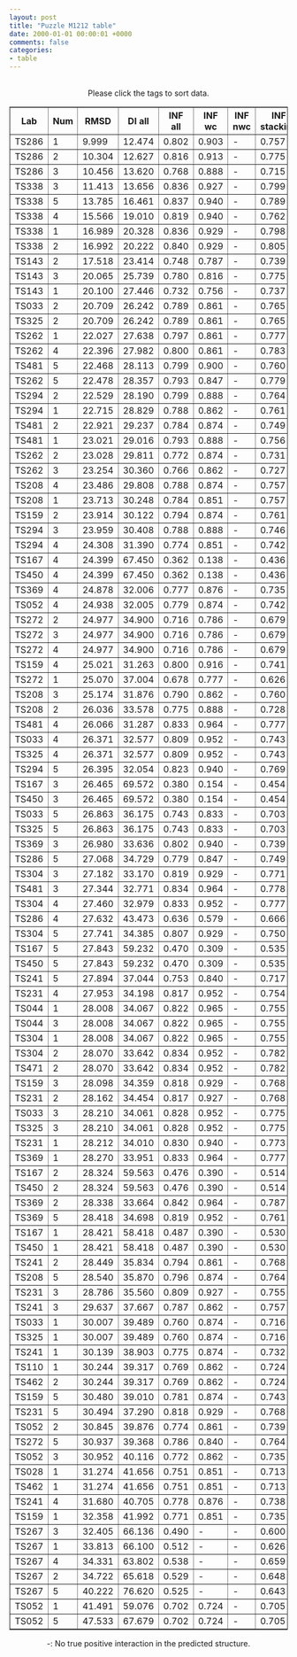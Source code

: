 ```yaml
---
layout: post
title: "Puzzle M1212 table"
date: 2000-01-01 00:00:01 +0000
comments: false
categories: 
- table
---
```


<script src="{{ root_url }}/javascripts/sorttable.js"></script>
<script>
    window.onload = function() {
        (document.getElementsByTagName( 'th' )[1]).click();
    };
</script>
<br/>
<div align="center">
Please click the tags to sort data.<br/>
<table class="sortable" border=1>
  <tr>
    <th>Lab</th>
    <th>Num</th>
    <th>RMSD</th>
    <th>DI all</th>
    <th>INF all</th>
    <th>INF wc</th>
    <th>INF nwc</th>
    <th>INF stacking</th>
    <th>Clash Score</th>
    <th>P-value</th>
    <th>mcq</th>
    <th>TM-score</th>
    <th>best sol.</th>
    <th>Detail</th>
  </tr>
  <tr><td>TS286</td><td>1</td><td>9.999</td><td>12.474</td><td>0.802</td><td>0.903</td><td>-</td><td>0.757</td><td>10000000000000000159028911097599180468360808563945281389781327557747838772170381060813469985856815104.000</td><td>0.00e+00</td><td>22.94</td><td>0.4610</td><td>1</td><td><a href='/show/index.html?id=M1212_TS286_1'>-></a></td></tr>
<tr><td>TS286</td><td>2</td><td>10.304</td><td>12.627</td><td>0.816</td><td>0.913</td><td>-</td><td>0.775</td><td>10000000000000000159028911097599180468360808563945281389781327557747838772170381060813469985856815104.000</td><td>0.00e+00</td><td>22.06</td><td>0.4370</td><td>1</td><td><a href='/show/index.html?id=M1212_TS286_2'>-></a></td></tr>
<tr><td>TS286</td><td>3</td><td>10.456</td><td>13.620</td><td>0.768</td><td>0.888</td><td>-</td><td>0.715</td><td>10000000000000000159028911097599180468360808563945281389781327557747838772170381060813469985856815104.000</td><td>0.00e+00</td><td>23.67</td><td>0.4120</td><td>1</td><td><a href='/show/index.html?id=M1212_TS286_3'>-></a></td></tr>
<tr><td>TS338</td><td>3</td><td>11.413</td><td>13.656</td><td>0.836</td><td>0.927</td><td>-</td><td>0.799</td><td>10000000000000000159028911097599180468360808563945281389781327557747838772170381060813469985856815104.000</td><td>0.00e+00</td><td>25.11</td><td>0.3320</td><td>1</td><td><a href='/show/index.html?id=M1212_TS338_3'>-></a></td></tr>
<tr><td>TS338</td><td>5</td><td>13.785</td><td>16.461</td><td>0.837</td><td>0.940</td><td>-</td><td>0.789</td><td>10000000000000000159028911097599180468360808563945281389781327557747838772170381060813469985856815104.000</td><td>0.00e+00</td><td>22.80</td><td>0.2390</td><td>1</td><td><a href='/show/index.html?id=M1212_TS338_5'>-></a></td></tr>
<tr><td>TS338</td><td>4</td><td>15.566</td><td>19.010</td><td>0.819</td><td>0.940</td><td>-</td><td>0.762</td><td>10000000000000000159028911097599180468360808563945281389781327557747838772170381060813469985856815104.000</td><td>0.00e+00</td><td>23.61</td><td>0.2940</td><td>1</td><td><a href='/show/index.html?id=M1212_TS338_4'>-></a></td></tr>
<tr><td>TS338</td><td>1</td><td>16.989</td><td>20.328</td><td>0.836</td><td>0.929</td><td>-</td><td>0.798</td><td>10000000000000000159028911097599180468360808563945281389781327557747838772170381060813469985856815104.000</td><td>0.00e+00</td><td>24.21</td><td>0.2460</td><td>1</td><td><a href='/show/index.html?id=M1212_TS338_1'>-></a></td></tr>
<tr><td>TS338</td><td>2</td><td>16.992</td><td>20.222</td><td>0.840</td><td>0.929</td><td>-</td><td>0.805</td><td>10000000000000000159028911097599180468360808563945281389781327557747838772170381060813469985856815104.000</td><td>0.00e+00</td><td>23.91</td><td>0.2440</td><td>1</td><td><a href='/show/index.html?id=M1212_TS338_2'>-></a></td></tr>
<tr><td>TS143</td><td>2</td><td>17.518</td><td>23.414</td><td>0.748</td><td>0.787</td><td>-</td><td>0.739</td><td>10000000000000000159028911097599180468360808563945281389781327557747838772170381060813469985856815104.000</td><td>5.55e-17</td><td>35.65</td><td>0.2610</td><td>1</td><td><a href='/show/index.html?id=M1212_TS143_2'>-></a></td></tr>
<tr><td>TS143</td><td>3</td><td>20.065</td><td>25.739</td><td>0.780</td><td>0.816</td><td>-</td><td>0.775</td><td>10000000000000000159028911097599180468360808563945281389781327557747838772170381060813469985856815104.000</td><td>3.68e-12</td><td>30.27</td><td>0.2710</td><td>1</td><td><a href='/show/index.html?id=M1212_TS143_3'>-></a></td></tr>
<tr><td>TS143</td><td>1</td><td>20.100</td><td>27.446</td><td>0.732</td><td>0.756</td><td>-</td><td>0.737</td><td>10000000000000000159028911097599180468360808563945281389781327557747838772170381060813469985856815104.000</td><td>4.22e-12</td><td>34.29</td><td>0.2620</td><td>1</td><td><a href='/show/index.html?id=M1212_TS143_1'>-></a></td></tr>
<tr><td>TS033</td><td>2</td><td>20.709</td><td>26.242</td><td>0.789</td><td>0.861</td><td>-</td><td>0.765</td><td>10000000000000000159028911097599180468360808563945281389781327557747838772170381060813469985856815104.000</td><td>4.22e-11</td><td>19.60</td><td>0.2700</td><td>1</td><td><a href='/show/index.html?id=M1212_TS033_2'>-></a></td></tr>
<tr><td>TS325</td><td>2</td><td>20.709</td><td>26.242</td><td>0.789</td><td>0.861</td><td>-</td><td>0.765</td><td>10000000000000000159028911097599180468360808563945281389781327557747838772170381060813469985856815104.000</td><td>4.22e-11</td><td>19.60</td><td>0.2700</td><td>1</td><td><a href='/show/index.html?id=M1212_TS325_2'>-></a></td></tr>
<tr><td>TS262</td><td>1</td><td>22.027</td><td>27.638</td><td>0.797</td><td>0.861</td><td>-</td><td>0.777</td><td>10000000000000000159028911097599180468360808563945281389781327557747838772170381060813469985856815104.000</td><td>4.19e-09</td><td>22.68</td><td>0.3010</td><td>1</td><td><a href='/show/index.html?id=M1212_TS262_1'>-></a></td></tr>
<tr><td>TS262</td><td>4</td><td>22.396</td><td>27.982</td><td>0.800</td><td>0.861</td><td>-</td><td>0.783</td><td>10000000000000000159028911097599180468360808563945281389781327557747838772170381060813469985856815104.000</td><td>1.38e-08</td><td>22.96</td><td>0.3050</td><td>1</td><td><a href='/show/index.html?id=M1212_TS262_4'>-></a></td></tr>
<tr><td>TS481</td><td>5</td><td>22.468</td><td>28.113</td><td>0.799</td><td>0.900</td><td>-</td><td>0.760</td><td>10000000000000000159028911097599180468360808563945281389781327557747838772170381060813469985856815104.000</td><td>1.74e-08</td><td>19.34</td><td>0.3220</td><td>1</td><td><a href='/show/index.html?id=M1212_TS481_5'>-></a></td></tr>
<tr><td>TS262</td><td>5</td><td>22.478</td><td>28.357</td><td>0.793</td><td>0.847</td><td>-</td><td>0.779</td><td>10000000000000000159028911097599180468360808563945281389781327557747838772170381060813469985856815104.000</td><td>1.80e-08</td><td>22.79</td><td>0.3060</td><td>1</td><td><a href='/show/index.html?id=M1212_TS262_5'>-></a></td></tr>
<tr><td>TS294</td><td>2</td><td>22.529</td><td>28.190</td><td>0.799</td><td>0.888</td><td>-</td><td>0.764</td><td>10000000000000000159028911097599180468360808563945281389781327557747838772170381060813469985856815104.000</td><td>2.11e-08</td><td>18.58</td><td>0.3450</td><td>1</td><td><a href='/show/index.html?id=M1212_TS294_2'>-></a></td></tr>
<tr><td>TS294</td><td>1</td><td>22.715</td><td>28.829</td><td>0.788</td><td>0.862</td><td>-</td><td>0.761</td><td>10000000000000000159028911097599180468360808563945281389781327557747838772170381060813469985856815104.000</td><td>3.77e-08</td><td>18.36</td><td>0.3070</td><td>1</td><td><a href='/show/index.html?id=M1212_TS294_1'>-></a></td></tr>
<tr><td>TS481</td><td>2</td><td>22.921</td><td>29.237</td><td>0.784</td><td>0.874</td><td>-</td><td>0.749</td><td>10000000000000000159028911097599180468360808563945281389781327557747838772170381060813469985856815104.000</td><td>7.05e-08</td><td>20.25</td><td>0.3310</td><td>1</td><td><a href='/show/index.html?id=M1212_TS481_2'>-></a></td></tr>
<tr><td>TS481</td><td>1</td><td>23.021</td><td>29.016</td><td>0.793</td><td>0.888</td><td>-</td><td>0.756</td><td>10000000000000000159028911097599180468360808563945281389781327557747838772170381060813469985856815104.000</td><td>9.54e-08</td><td>19.44</td><td>0.2740</td><td>1</td><td><a href='/show/index.html?id=M1212_TS481_1'>-></a></td></tr>
<tr><td>TS262</td><td>2</td><td>23.028</td><td>29.811</td><td>0.772</td><td>0.874</td><td>-</td><td>0.731</td><td>10000000000000000159028911097599180468360808563945281389781327557747838772170381060813469985856815104.000</td><td>9.75e-08</td><td>22.07</td><td>0.2980</td><td>1</td><td><a href='/show/index.html?id=M1212_TS262_2'>-></a></td></tr>
<tr><td>TS262</td><td>3</td><td>23.254</td><td>30.360</td><td>0.766</td><td>0.862</td><td>-</td><td>0.727</td><td>10000000000000000159028911097599180468360808563945281389781327557747838772170381060813469985856815104.000</td><td>1.90e-07</td><td>22.61</td><td>0.3040</td><td>1</td><td><a href='/show/index.html?id=M1212_TS262_3'>-></a></td></tr>
<tr><td>TS208</td><td>4</td><td>23.486</td><td>29.808</td><td>0.788</td><td>0.874</td><td>-</td><td>0.757</td><td>10000000000000000159028911097599180468360808563945281389781327557747838772170381060813469985856815104.000</td><td>3.72e-07</td><td>17.85</td><td>0.3000</td><td>1</td><td><a href='/show/index.html?id=M1212_TS208_4'>-></a></td></tr>
<tr><td>TS208</td><td>1</td><td>23.713</td><td>30.248</td><td>0.784</td><td>0.851</td><td>-</td><td>0.757</td><td>10000000000000000159028911097599180468360808563945281389781327557747838772170381060813469985856815104.000</td><td>7.05e-07</td><td>19.04</td><td>0.2750</td><td>1</td><td><a href='/show/index.html?id=M1212_TS208_1'>-></a></td></tr>
<tr><td>TS159</td><td>2</td><td>23.914</td><td>30.122</td><td>0.794</td><td>0.874</td><td>-</td><td>0.761</td><td>10000000000000000159028911097599180468360808563945281389781327557747838772170381060813469985856815104.000</td><td>1.23e-06</td><td>19.79</td><td>0.2860</td><td>1</td><td><a href='/show/index.html?id=M1212_TS159_2'>-></a></td></tr>
<tr><td>TS294</td><td>3</td><td>23.959</td><td>30.408</td><td>0.788</td><td>0.888</td><td>-</td><td>0.746</td><td>10000000000000000159028911097599180468360808563945281389781327557747838772170381060813469985856815104.000</td><td>1.39e-06</td><td>19.15</td><td>0.3190</td><td>1</td><td><a href='/show/index.html?id=M1212_TS294_3'>-></a></td></tr>
<tr><td>TS294</td><td>4</td><td>24.308</td><td>31.390</td><td>0.774</td><td>0.851</td><td>-</td><td>0.742</td><td>10000000000000000159028911097599180468360808563945281389781327557747838772170381060813469985856815104.000</td><td>3.51e-06</td><td>19.36</td><td>0.2750</td><td>1</td><td><a href='/show/index.html?id=M1212_TS294_4'>-></a></td></tr>
<tr><td>TS167</td><td>4</td><td>24.399</td><td>67.450</td><td>0.362</td><td>0.138</td><td>-</td><td>0.436</td><td>10000000000000000159028911097599180468360808563945281389781327557747838772170381060813469985856815104.000</td><td>4.45e-06</td><td>39.89</td><td>0.2550</td><td>1</td><td><a href='/show/index.html?id=M1212_TS167_4'>-></a></td></tr>
<tr><td>TS450</td><td>4</td><td>24.399</td><td>67.450</td><td>0.362</td><td>0.138</td><td>-</td><td>0.436</td><td>10000000000000000159028911097599180468360808563945281389781327557747838772170381060813469985856815104.000</td><td>4.45e-06</td><td>39.89</td><td>0.2550</td><td>1</td><td><a href='/show/index.html?id=M1212_TS450_4'>-></a></td></tr>
<tr><td>TS369</td><td>4</td><td>24.878</td><td>32.006</td><td>0.777</td><td>0.876</td><td>-</td><td>0.735</td><td>10000000000000000159028911097599180468360808563945281389781327557747838772170381060813469985856815104.000</td><td>1.48e-05</td><td>19.73</td><td>0.2740</td><td>1</td><td><a href='/show/index.html?id=M1212_TS369_4'>-></a></td></tr>
<tr><td>TS052</td><td>4</td><td>24.938</td><td>32.005</td><td>0.779</td><td>0.874</td><td>-</td><td>0.742</td><td>10000000000000000159028911097599180468360808563945281389781327557747838772170381060813469985856815104.000</td><td>1.71e-05</td><td>20.22</td><td>0.2520</td><td>1</td><td><a href='/show/index.html?id=M1212_TS052_4'>-></a></td></tr>
<tr><td>TS272</td><td>2</td><td>24.977</td><td>34.900</td><td>0.716</td><td>0.786</td><td>-</td><td>0.679</td><td>10000000000000000159028911097599180468360808563945281389781327557747838772170381060813469985856815104.000</td><td>1.88e-05</td><td>25.93</td><td>0.2430</td><td>1</td><td><a href='/show/index.html?id=M1212_TS272_2'>-></a></td></tr>
<tr><td>TS272</td><td>3</td><td>24.977</td><td>34.900</td><td>0.716</td><td>0.786</td><td>-</td><td>0.679</td><td>10000000000000000159028911097599180468360808563945281389781327557747838772170381060813469985856815104.000</td><td>1.88e-05</td><td>25.93</td><td>0.2430</td><td>1</td><td><a href='/show/index.html?id=M1212_TS272_3'>-></a></td></tr>
<tr><td>TS272</td><td>4</td><td>24.977</td><td>34.900</td><td>0.716</td><td>0.786</td><td>-</td><td>0.679</td><td>10000000000000000159028911097599180468360808563945281389781327557747838772170381060813469985856815104.000</td><td>1.88e-05</td><td>25.93</td><td>0.2430</td><td>1</td><td><a href='/show/index.html?id=M1212_TS272_4'>-></a></td></tr>
<tr><td>TS159</td><td>4</td><td>25.021</td><td>31.263</td><td>0.800</td><td>0.916</td><td>-</td><td>0.741</td><td>10000000000000000159028911097599180468360808563945281389781327557747838772170381060813469985856815104.000</td><td>2.09e-05</td><td>19.23</td><td>0.2510</td><td>1</td><td><a href='/show/index.html?id=M1212_TS159_4'>-></a></td></tr>
<tr><td>TS272</td><td>1</td><td>25.070</td><td>37.004</td><td>0.678</td><td>0.777</td><td>-</td><td>0.626</td><td>10000000000000000159028911097599180468360808563945281389781327557747838772170381060813469985856815104.000</td><td>2.35e-05</td><td>26.53</td><td>0.2420</td><td>1</td><td><a href='/show/index.html?id=M1212_TS272_1'>-></a></td></tr>
<tr><td>TS208</td><td>3</td><td>25.174</td><td>31.876</td><td>0.790</td><td>0.862</td><td>-</td><td>0.760</td><td>10000000000000000159028911097599180468360808563945281389781327557747838772170381060813469985856815104.000</td><td>3.01e-05</td><td>18.82</td><td>0.2780</td><td>1</td><td><a href='/show/index.html?id=M1212_TS208_3'>-></a></td></tr>
<tr><td>TS208</td><td>2</td><td>26.036</td><td>33.578</td><td>0.775</td><td>0.888</td><td>-</td><td>0.728</td><td>10000000000000000159028911097599180468360808563945281389781327557747838772170381060813469985856815104.000</td><td>2.05e-04</td><td>18.82</td><td>0.2400</td><td>1</td><td><a href='/show/index.html?id=M1212_TS208_2'>-></a></td></tr>
<tr><td>TS481</td><td>4</td><td>26.066</td><td>31.287</td><td>0.833</td><td>0.964</td><td>-</td><td>0.777</td><td>10000000000000000159028911097599180468360808563945281389781327557747838772170381060813469985856815104.000</td><td>2.19e-04</td><td>20.11</td><td>0.2650</td><td>1</td><td><a href='/show/index.html?id=M1212_TS481_4'>-></a></td></tr>
<tr><td>TS033</td><td>4</td><td>26.371</td><td>32.577</td><td>0.809</td><td>0.952</td><td>-</td><td>0.743</td><td>10000000000000000159028911097599180468360808563945281389781327557747838772170381060813469985856815104.000</td><td>4.08e-04</td><td>20.44</td><td>0.2520</td><td>1</td><td><a href='/show/index.html?id=M1212_TS033_4'>-></a></td></tr>
<tr><td>TS325</td><td>4</td><td>26.371</td><td>32.577</td><td>0.809</td><td>0.952</td><td>-</td><td>0.743</td><td>10000000000000000159028911097599180468360808563945281389781327557747838772170381060813469985856815104.000</td><td>4.08e-04</td><td>20.44</td><td>0.2520</td><td>1</td><td><a href='/show/index.html?id=M1212_TS325_4'>-></a></td></tr>
<tr><td>TS294</td><td>5</td><td>26.395</td><td>32.054</td><td>0.823</td><td>0.940</td><td>-</td><td>0.769</td><td>10000000000000000159028911097599180468360808563945281389781327557747838772170381060813469985856815104.000</td><td>4.29e-04</td><td>20.31</td><td>0.2390</td><td>1</td><td><a href='/show/index.html?id=M1212_TS294_5'>-></a></td></tr>
<tr><td>TS167</td><td>3</td><td>26.465</td><td>69.572</td><td>0.380</td><td>0.154</td><td>-</td><td>0.454</td><td>10000000000000000159028911097599180468360808563945281389781327557747838772170381060813469985856815104.000</td><td>4.92e-04</td><td>41.28</td><td>0.1680</td><td>1</td><td><a href='/show/index.html?id=M1212_TS167_3'>-></a></td></tr>
<tr><td>TS450</td><td>3</td><td>26.465</td><td>69.572</td><td>0.380</td><td>0.154</td><td>-</td><td>0.454</td><td>10000000000000000159028911097599180468360808563945281389781327557747838772170381060813469985856815104.000</td><td>4.92e-04</td><td>41.28</td><td>0.1680</td><td>1</td><td><a href='/show/index.html?id=M1212_TS450_3'>-></a></td></tr>
<tr><td>TS033</td><td>5</td><td>26.863</td><td>36.175</td><td>0.743</td><td>0.833</td><td>-</td><td>0.703</td><td>10000000000000000159028911097599180468360808563945281389781327557747838772170381060813469985856815104.000</td><td>1.06e-03</td><td>20.76</td><td>0.2630</td><td>1</td><td><a href='/show/index.html?id=M1212_TS033_5'>-></a></td></tr>
<tr><td>TS325</td><td>5</td><td>26.863</td><td>36.175</td><td>0.743</td><td>0.833</td><td>-</td><td>0.703</td><td>10000000000000000159028911097599180468360808563945281389781327557747838772170381060813469985856815104.000</td><td>1.06e-03</td><td>20.76</td><td>0.2630</td><td>1</td><td><a href='/show/index.html?id=M1212_TS325_5'>-></a></td></tr>
<tr><td>TS369</td><td>3</td><td>26.980</td><td>33.636</td><td>0.802</td><td>0.940</td><td>-</td><td>0.739</td><td>10000000000000000159028911097599180468360808563945281389781327557747838772170381060813469985856815104.000</td><td>1.31e-03</td><td>20.20</td><td>0.2540</td><td>1</td><td><a href='/show/index.html?id=M1212_TS369_3'>-></a></td></tr>
<tr><td>TS286</td><td>5</td><td>27.068</td><td>34.729</td><td>0.779</td><td>0.847</td><td>-</td><td>0.749</td><td>10000000000000000159028911097599180468360808563945281389781327557747838772170381060813469985856815104.000</td><td>1.54e-03</td><td>23.31</td><td>0.2550</td><td>1</td><td><a href='/show/index.html?id=M1212_TS286_5'>-></a></td></tr>
<tr><td>TS304</td><td>3</td><td>27.182</td><td>33.170</td><td>0.819</td><td>0.929</td><td>-</td><td>0.771</td><td>10000000000000000159028911097599180468360808563945281389781327557747838772170381060813469985856815104.000</td><td>1.89e-03</td><td>20.25</td><td>0.2500</td><td>1</td><td><a href='/show/index.html?id=M1212_TS304_3'>-></a></td></tr>
<tr><td>TS481</td><td>3</td><td>27.344</td><td>32.771</td><td>0.834</td><td>0.964</td><td>-</td><td>0.778</td><td>10000000000000000159028911097599180468360808563945281389781327557747838772170381060813469985856815104.000</td><td>2.50e-03</td><td>20.59</td><td>0.2450</td><td>1</td><td><a href='/show/index.html?id=M1212_TS481_3'>-></a></td></tr>
<tr><td>TS304</td><td>4</td><td>27.460</td><td>32.979</td><td>0.833</td><td>0.952</td><td>-</td><td>0.777</td><td>10000000000000000159028911097599180468360808563945281389781327557747838772170381060813469985856815104.000</td><td>3.05e-03</td><td>19.84</td><td>0.2360</td><td>1</td><td><a href='/show/index.html?id=M1212_TS304_4'>-></a></td></tr>
<tr><td>TS286</td><td>4</td><td>27.632</td><td>43.473</td><td>0.636</td><td>0.579</td><td>-</td><td>0.666</td><td>10000000000000000159028911097599180468360808563945281389781327557747838772170381060813469985856815104.000</td><td>4.06e-03</td><td>30.71</td><td>0.2290</td><td>1</td><td><a href='/show/index.html?id=M1212_TS286_4'>-></a></td></tr>
<tr><td>TS304</td><td>5</td><td>27.741</td><td>34.385</td><td>0.807</td><td>0.929</td><td>-</td><td>0.750</td><td>10000000000000000159028911097599180468360808563945281389781327557747838772170381060813469985856815104.000</td><td>4.86e-03</td><td>20.23</td><td>0.2540</td><td>1</td><td><a href='/show/index.html?id=M1212_TS304_5'>-></a></td></tr>
<tr><td>TS167</td><td>5</td><td>27.843</td><td>59.232</td><td>0.470</td><td>0.309</td><td>-</td><td>0.535</td><td>10000000000000000159028911097599180468360808563945281389781327557747838772170381060813469985856815104.000</td><td>5.71e-03</td><td>42.32</td><td>0.2040</td><td>1</td><td><a href='/show/index.html?id=M1212_TS167_5'>-></a></td></tr>
<tr><td>TS450</td><td>5</td><td>27.843</td><td>59.232</td><td>0.470</td><td>0.309</td><td>-</td><td>0.535</td><td>10000000000000000159028911097599180468360808563945281389781327557747838772170381060813469985856815104.000</td><td>5.71e-03</td><td>42.32</td><td>0.2040</td><td>1</td><td><a href='/show/index.html?id=M1212_TS450_5'>-></a></td></tr>
<tr><td>TS241</td><td>5</td><td>27.894</td><td>37.044</td><td>0.753</td><td>0.840</td><td>-</td><td>0.717</td><td>10000000000000000159028911097599180468360808563945281389781327557747838772170381060813469985856815104.000</td><td>6.19e-03</td><td>19.96</td><td>0.2620</td><td>1</td><td><a href='/show/index.html?id=M1212_TS241_5'>-></a></td></tr>
<tr><td>TS231</td><td>4</td><td>27.953</td><td>34.198</td><td>0.817</td><td>0.952</td><td>-</td><td>0.754</td><td>10000000000000000159028911097599180468360808563945281389781327557747838772170381060813469985856815104.000</td><td>6.79e-03</td><td>20.17</td><td>0.2520</td><td>1</td><td><a href='/show/index.html?id=M1212_TS231_4'>-></a></td></tr>
<tr><td>TS044</td><td>1</td><td>28.008</td><td>34.067</td><td>0.822</td><td>0.965</td><td>-</td><td>0.755</td><td>10000000000000000159028911097599180468360808563945281389781327557747838772170381060813469985856815104.000</td><td>7.39e-03</td><td>20.28</td><td>0.2360</td><td>1</td><td><a href='/show/index.html?id=M1212_TS044_1'>-></a></td></tr>
<tr><td>TS044</td><td>3</td><td>28.008</td><td>34.067</td><td>0.822</td><td>0.965</td><td>-</td><td>0.755</td><td>10000000000000000159028911097599180468360808563945281389781327557747838772170381060813469985856815104.000</td><td>7.39e-03</td><td>20.28</td><td>0.2360</td><td>1</td><td><a href='/show/index.html?id=M1212_TS044_3'>-></a></td></tr>
<tr><td>TS304</td><td>1</td><td>28.008</td><td>34.067</td><td>0.822</td><td>0.965</td><td>-</td><td>0.755</td><td>10000000000000000159028911097599180468360808563945281389781327557747838772170381060813469985856815104.000</td><td>7.39e-03</td><td>20.28</td><td>0.2360</td><td>1</td><td><a href='/show/index.html?id=M1212_TS304_1'>-></a></td></tr>
<tr><td>TS304</td><td>2</td><td>28.070</td><td>33.642</td><td>0.834</td><td>0.952</td><td>-</td><td>0.782</td><td>10000000000000000159028911097599180468360808563945281389781327557747838772170381060813469985856815104.000</td><td>8.13e-03</td><td>20.07</td><td>0.2530</td><td>1</td><td><a href='/show/index.html?id=M1212_TS304_2'>-></a></td></tr>
<tr><td>TS471</td><td>2</td><td>28.070</td><td>33.642</td><td>0.834</td><td>0.952</td><td>-</td><td>0.782</td><td>10000000000000000159028911097599180468360808563945281389781327557747838772170381060813469985856815104.000</td><td>8.13e-03</td><td>20.07</td><td>0.2530</td><td>1</td><td><a href='/show/index.html?id=M1212_TS471_2'>-></a></td></tr>
<tr><td>TS159</td><td>3</td><td>28.098</td><td>34.359</td><td>0.818</td><td>0.929</td><td>-</td><td>0.768</td><td>10000000000000000159028911097599180468360808563945281389781327557747838772170381060813469985856815104.000</td><td>8.47e-03</td><td>20.28</td><td>0.2610</td><td>1</td><td><a href='/show/index.html?id=M1212_TS159_3'>-></a></td></tr>
<tr><td>TS231</td><td>2</td><td>28.162</td><td>34.454</td><td>0.817</td><td>0.927</td><td>-</td><td>0.768</td><td>10000000000000000159028911097599180468360808563945281389781327557747838772170381060813469985856815104.000</td><td>9.34e-03</td><td>20.92</td><td>0.2520</td><td>1</td><td><a href='/show/index.html?id=M1212_TS231_2'>-></a></td></tr>
<tr><td>TS033</td><td>3</td><td>28.210</td><td>34.061</td><td>0.828</td><td>0.952</td><td>-</td><td>0.775</td><td>10000000000000000159028911097599180468360808563945281389781327557747838772170381060813469985856815104.000</td><td>1.00e-02</td><td>19.43</td><td>0.2590</td><td>1</td><td><a href='/show/index.html?id=M1212_TS033_3'>-></a></td></tr>
<tr><td>TS325</td><td>3</td><td>28.210</td><td>34.061</td><td>0.828</td><td>0.952</td><td>-</td><td>0.775</td><td>10000000000000000159028911097599180468360808563945281389781327557747838772170381060813469985856815104.000</td><td>1.00e-02</td><td>19.43</td><td>0.2590</td><td>1</td><td><a href='/show/index.html?id=M1212_TS325_3'>-></a></td></tr>
<tr><td>TS231</td><td>1</td><td>28.212</td><td>34.010</td><td>0.830</td><td>0.940</td><td>-</td><td>0.773</td><td>10000000000000000159028911097599180468360808563945281389781327557747838772170381060813469985856815104.000</td><td>1.00e-02</td><td>19.60</td><td>0.2770</td><td>1</td><td><a href='/show/index.html?id=M1212_TS231_1'>-></a></td></tr>
<tr><td>TS369</td><td>1</td><td>28.270</td><td>33.951</td><td>0.833</td><td>0.964</td><td>-</td><td>0.777</td><td>10000000000000000159028911097599180468360808563945281389781327557747838772170381060813469985856815104.000</td><td>1.09e-02</td><td>19.59</td><td>0.2290</td><td>1</td><td><a href='/show/index.html?id=M1212_TS369_1'>-></a></td></tr>
<tr><td>TS167</td><td>2</td><td>28.324</td><td>59.563</td><td>0.476</td><td>0.390</td><td>-</td><td>0.514</td><td>10000000000000000159028911097599180468360808563945281389781327557747838772170381060813469985856815104.000</td><td>1.18e-02</td><td>37.50</td><td>0.2280</td><td>1</td><td><a href='/show/index.html?id=M1212_TS167_2'>-></a></td></tr>
<tr><td>TS450</td><td>2</td><td>28.324</td><td>59.563</td><td>0.476</td><td>0.390</td><td>-</td><td>0.514</td><td>10000000000000000159028911097599180468360808563945281389781327557747838772170381060813469985856815104.000</td><td>1.18e-02</td><td>37.50</td><td>0.2280</td><td>1</td><td><a href='/show/index.html?id=M1212_TS450_2'>-></a></td></tr>
<tr><td>TS369</td><td>2</td><td>28.338</td><td>33.664</td><td>0.842</td><td>0.964</td><td>-</td><td>0.787</td><td>10000000000000000159028911097599180468360808563945281389781327557747838772170381060813469985856815104.000</td><td>1.21e-02</td><td>19.46</td><td>0.2690</td><td>1</td><td><a href='/show/index.html?id=M1212_TS369_2'>-></a></td></tr>
<tr><td>TS369</td><td>5</td><td>28.418</td><td>34.698</td><td>0.819</td><td>0.952</td><td>-</td><td>0.761</td><td>10000000000000000159028911097599180468360808563945281389781327557747838772170381060813469985856815104.000</td><td>1.36e-02</td><td>19.52</td><td>0.2340</td><td>1</td><td><a href='/show/index.html?id=M1212_TS369_5'>-></a></td></tr>
<tr><td>TS167</td><td>1</td><td>28.421</td><td>58.418</td><td>0.487</td><td>0.390</td><td>-</td><td>0.530</td><td>10000000000000000159028911097599180468360808563945281389781327557747838772170381060813469985856815104.000</td><td>1.36e-02</td><td>36.30</td><td>0.2190</td><td>1</td><td><a href='/show/index.html?id=M1212_TS167_1'>-></a></td></tr>
<tr><td>TS450</td><td>1</td><td>28.421</td><td>58.418</td><td>0.487</td><td>0.390</td><td>-</td><td>0.530</td><td>10000000000000000159028911097599180468360808563945281389781327557747838772170381060813469985856815104.000</td><td>1.36e-02</td><td>36.30</td><td>0.2190</td><td>1</td><td><a href='/show/index.html?id=M1212_TS450_1'>-></a></td></tr>
<tr><td>TS241</td><td>2</td><td>28.449</td><td>35.834</td><td>0.794</td><td>0.861</td><td>-</td><td>0.768</td><td>10000000000000000159028911097599180468360808563945281389781327557747838772170381060813469985856815104.000</td><td>1.42e-02</td><td>19.29</td><td>0.2530</td><td>1</td><td><a href='/show/index.html?id=M1212_TS241_2'>-></a></td></tr>
<tr><td>TS208</td><td>5</td><td>28.540</td><td>35.870</td><td>0.796</td><td>0.874</td><td>-</td><td>0.764</td><td>10000000000000000159028911097599180468360808563945281389781327557747838772170381060813469985856815104.000</td><td>1.61e-02</td><td>19.35</td><td>0.2430</td><td>1</td><td><a href='/show/index.html?id=M1212_TS208_5'>-></a></td></tr>
<tr><td>TS231</td><td>3</td><td>28.786</td><td>35.560</td><td>0.809</td><td>0.927</td><td>-</td><td>0.755</td><td>10000000000000000159028911097599180468360808563945281389781327557747838772170381060813469985856815104.000</td><td>2.25e-02</td><td>19.80</td><td>0.2900</td><td>1</td><td><a href='/show/index.html?id=M1212_TS231_3'>-></a></td></tr>
<tr><td>TS241</td><td>3</td><td>29.637</td><td>37.667</td><td>0.787</td><td>0.862</td><td>-</td><td>0.757</td><td>10000000000000000159028911097599180468360808563945281389781327557747838772170381060813469985856815104.000</td><td>6.27e-02</td><td>19.50</td><td>0.2460</td><td>1</td><td><a href='/show/index.html?id=M1212_TS241_3'>-></a></td></tr>
<tr><td>TS033</td><td>1</td><td>30.007</td><td>39.489</td><td>0.760</td><td>0.874</td><td>-</td><td>0.716</td><td>10000000000000000159028911097599180468360808563945281389781327557747838772170381060813469985856815104.000</td><td>9.22e-02</td><td>20.73</td><td>0.2470</td><td>1</td><td><a href='/show/index.html?id=M1212_TS033_1'>-></a></td></tr>
<tr><td>TS325</td><td>1</td><td>30.007</td><td>39.489</td><td>0.760</td><td>0.874</td><td>-</td><td>0.716</td><td>10000000000000000159028911097599180468360808563945281389781327557747838772170381060813469985856815104.000</td><td>9.22e-02</td><td>20.73</td><td>0.2470</td><td>1</td><td><a href='/show/index.html?id=M1212_TS325_1'>-></a></td></tr>
<tr><td>TS241</td><td>1</td><td>30.139</td><td>38.903</td><td>0.775</td><td>0.874</td><td>-</td><td>0.732</td><td>10000000000000000159028911097599180468360808563945281389781327557747838772170381060813469985856815104.000</td><td>1.05e-01</td><td>19.73</td><td>0.2500</td><td>1</td><td><a href='/show/index.html?id=M1212_TS241_1'>-></a></td></tr>
<tr><td>TS110</td><td>1</td><td>30.244</td><td>39.317</td><td>0.769</td><td>0.862</td><td>-</td><td>0.724</td><td>10000000000000000159028911097599180468360808563945281389781327557747838772170381060813469985856815104.000</td><td>1.16e-01</td><td>19.65</td><td>0.2390</td><td>1</td><td><a href='/show/index.html?id=M1212_TS110_1'>-></a></td></tr>
<tr><td>TS462</td><td>2</td><td>30.244</td><td>39.317</td><td>0.769</td><td>0.862</td><td>-</td><td>0.724</td><td>10000000000000000159028911097599180468360808563945281389781327557747838772170381060813469985856815104.000</td><td>1.16e-01</td><td>19.65</td><td>0.2390</td><td>1</td><td><a href='/show/index.html?id=M1212_TS462_2'>-></a></td></tr>
<tr><td>TS159</td><td>5</td><td>30.480</td><td>39.010</td><td>0.781</td><td>0.874</td><td>-</td><td>0.743</td><td>10000000000000000159028911097599180468360808563945281389781327557747838772170381060813469985856815104.000</td><td>1.44e-01</td><td>19.84</td><td>0.2440</td><td>1</td><td><a href='/show/index.html?id=M1212_TS159_5'>-></a></td></tr>
<tr><td>TS231</td><td>5</td><td>30.494</td><td>37.290</td><td>0.818</td><td>0.929</td><td>-</td><td>0.768</td><td>10000000000000000159028911097599180468360808563945281389781327557747838772170381060813469985856815104.000</td><td>1.45e-01</td><td>19.91</td><td>0.2700</td><td>1</td><td><a href='/show/index.html?id=M1212_TS231_5'>-></a></td></tr>
<tr><td>TS052</td><td>2</td><td>30.845</td><td>39.876</td><td>0.774</td><td>0.861</td><td>-</td><td>0.739</td><td>10000000000000000159028911097599180468360808563945281389781327557747838772170381060813469985856815104.000</td><td>1.95e-01</td><td>22.47</td><td>0.2520</td><td>1</td><td><a href='/show/index.html?id=M1212_TS052_2'>-></a></td></tr>
<tr><td>TS272</td><td>5</td><td>30.937</td><td>39.368</td><td>0.786</td><td>0.840</td><td>-</td><td>0.764</td><td>10000000000000000159028911097599180468360808563945281389781327557747838772170381060813469985856815104.000</td><td>2.09e-01</td><td>19.00</td><td>0.2500</td><td>1</td><td><a href='/show/index.html?id=M1212_TS272_5'>-></a></td></tr>
<tr><td>TS052</td><td>3</td><td>30.952</td><td>40.116</td><td>0.772</td><td>0.862</td><td>-</td><td>0.735</td><td>10000000000000000159028911097599180468360808563945281389781327557747838772170381060813469985856815104.000</td><td>2.11e-01</td><td>19.77</td><td>0.2400</td><td>1</td><td><a href='/show/index.html?id=M1212_TS052_3'>-></a></td></tr>
<tr><td>TS028</td><td>1</td><td>31.274</td><td>41.656</td><td>0.751</td><td>0.851</td><td>-</td><td>0.713</td><td>10000000000000000159028911097599180468360808563945281389781327557747838772170381060813469985856815104.000</td><td>2.67e-01</td><td>18.72</td><td>0.2440</td><td>1</td><td><a href='/show/index.html?id=M1212_TS028_1'>-></a></td></tr>
<tr><td>TS462</td><td>1</td><td>31.274</td><td>41.656</td><td>0.751</td><td>0.851</td><td>-</td><td>0.713</td><td>10000000000000000159028911097599180468360808563945281389781327557747838772170381060813469985856815104.000</td><td>2.67e-01</td><td>18.72</td><td>0.2440</td><td>1</td><td><a href='/show/index.html?id=M1212_TS462_1'>-></a></td></tr>
<tr><td>TS241</td><td>4</td><td>31.680</td><td>40.705</td><td>0.778</td><td>0.876</td><td>-</td><td>0.738</td><td>10000000000000000159028911097599180468360808563945281389781327557747838772170381060813469985856815104.000</td><td>3.45e-01</td><td>19.53</td><td>0.2460</td><td>1</td><td><a href='/show/index.html?id=M1212_TS241_4'>-></a></td></tr>
<tr><td>TS159</td><td>1</td><td>32.358</td><td>41.992</td><td>0.771</td><td>0.851</td><td>-</td><td>0.735</td><td>10000000000000000159028911097599180468360808563945281389781327557747838772170381060813469985856815104.000</td><td>4.92e-01</td><td>17.84</td><td>0.2360</td><td>1</td><td><a href='/show/index.html?id=M1212_TS159_1'>-></a></td></tr>
<tr><td>TS267</td><td>3</td><td>32.405</td><td>66.136</td><td>0.490</td><td>-</td><td>-</td><td>0.600</td><td>10000000000000000159028911097599180468360808563945281389781327557747838772170381060813469985856815104.000</td><td>5.02e-01</td><td>23.68</td><td>0.1280</td><td>1</td><td><a href='/show/index.html?id=M1212_TS267_3'>-></a></td></tr>
<tr><td>TS267</td><td>1</td><td>33.813</td><td>66.100</td><td>0.512</td><td>-</td><td>-</td><td>0.626</td><td>10000000000000000159028911097599180468360808563945281389781327557747838772170381060813469985856815104.000</td><td>7.84e-01</td><td>24.23</td><td>0.1130</td><td>1</td><td><a href='/show/index.html?id=M1212_TS267_1'>-></a></td></tr>
<tr><td>TS267</td><td>4</td><td>34.331</td><td>63.802</td><td>0.538</td><td>-</td><td>-</td><td>0.659</td><td>10000000000000000159028911097599180468360808563945281389781327557747838772170381060813469985856815104.000</td><td>8.59e-01</td><td>22.86</td><td>0.1830</td><td>1</td><td><a href='/show/index.html?id=M1212_TS267_4'>-></a></td></tr>
<tr><td>TS267</td><td>2</td><td>34.722</td><td>65.618</td><td>0.529</td><td>-</td><td>-</td><td>0.648</td><td>10000000000000000159028911097599180468360808563945281389781327557747838772170381060813469985856815104.000</td><td>9.02e-01</td><td>20.79</td><td>0.1130</td><td>1</td><td><a href='/show/index.html?id=M1212_TS267_2'>-></a></td></tr>
<tr><td>TS267</td><td>5</td><td>40.222</td><td>76.620</td><td>0.525</td><td>-</td><td>-</td><td>0.643</td><td>10000000000000000159028911097599180468360808563945281389781327557747838772170381060813469985856815104.000</td><td>1.00e+00</td><td>23.46</td><td>0.1660</td><td>1</td><td><a href='/show/index.html?id=M1212_TS267_5'>-></a></td></tr>
<tr><td>TS052</td><td>1</td><td>41.491</td><td>59.076</td><td>0.702</td><td>0.724</td><td>-</td><td>0.705</td><td>10000000000000000159028911097599180468360808563945281389781327557747838772170381060813469985856815104.000</td><td>1.00e+00</td><td>19.79</td><td>0.2270</td><td>1</td><td><a href='/show/index.html?id=M1212_TS052_1'>-></a></td></tr>
<tr><td>TS052</td><td>5</td><td>47.533</td><td>67.679</td><td>0.702</td><td>0.724</td><td>-</td><td>0.705</td><td>10000000000000000159028911097599180468360808563945281389781327557747838772170381060813469985856815104.000</td><td>1.00e+00</td><td>19.79</td><td>0.2270</td><td>1</td><td><a href='/show/index.html?id=M1212_TS052_5'>-></a></td></tr>

</table>
-: No true positive interaction in the predicted structure.
</div>
